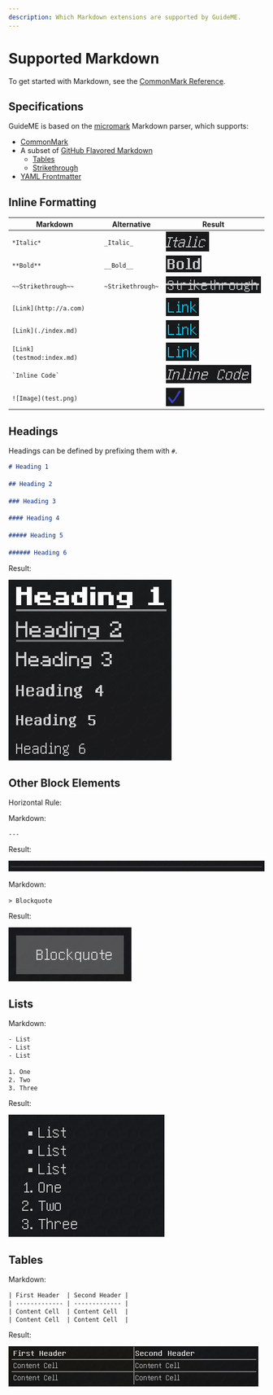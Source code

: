 ```yaml
---
description: Which Markdown extensions are supported by GuideME.
---
```


# Supported Markdown

To get started with Markdown, see the [CommonMark Reference](https://commonmark.org/help/).

## Specifications

GuideME is based on the [micromark](https://github.com/micromark/micromark) Markdown parser, which supports:

- [CommonMark](https://spec.commonmark.org/0.31.2/)
- A subset of [GitHub Flavored Markdown](https://github.github.com/gfm/)
    - [Tables](https://github.github.com/gfm/#tables-extension-)
    - [Strikethrough](https://github.github.com/gfm/#strikethrough-extension-)
- [YAML Frontmatter](https://github.com/micromark/micromark-extension-frontmatter)

## Inline Formatting

| Markdown                   | Alternative       | Result                                         |
|----------------------------|-------------------|------------------------------------------------|
| `*Italic*`                 | `_Italic_`        | ![italic](./markdown/italic.png)               |
| `**Bold**`                 | `__Bold__`        | ![bold](./markdown/bold.png)                   |
| `~~Strikethrough~~`        | `~Strikethrough~` | ![strikethrough](./markdown/strikethrough.png) |
| `[Link](http://a.com)`     |                   | ![link](./markdown/link.png)                   |
| `[Link](./index.md)`       |                   | ![link](./markdown/link.png)                   |
| `[Link](testmod:index.md)` |                   | ![link](./markdown/link.png)                   |
| `` `Inline Code` ``        |                   | ![inline code](./markdown/inline_code.png)     |
| `![Image](test.png)`       |                   | ![image](./markdown/image.png)                 |

## Headings

Headings can be defined by prefixing them with `#`.

```markdown
# Heading 1

## Heading 2

### Heading 3

#### Heading 4

##### Heading 5

###### Heading 6
```

Result:

![headings](./markdown/headings.png)

## Other Block Elements

Horizontal Rule:

Markdown:

```
---
```

Result:

![horizontal rule](./markdown/horizontal_rule.png)

Markdown:

`> Blockquote`

Result:

![horizontal rule](./markdown/blockquote.png)

## Lists

Markdown:

```
- List
- List
- List 

1. One
2. Two
3. Three
```

Result:

![lists](./markdown/lists.png)

## Tables

Markdown:

```
| First Header  | Second Header |
| ------------- | ------------- |
| Content Cell  | Content Cell  |
| Content Cell  | Content Cell  |
```

Result:

![table](./markdown/table.png)
